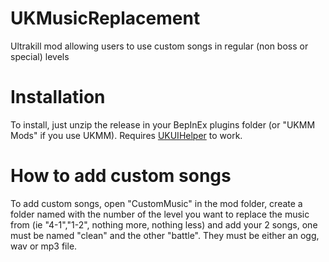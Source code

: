 # UKMusicReplacement

Ultrakill mod allowing users to use custom songs in regular (non boss or special) levels

# Installation

To install, just unzip the release in your BepInEx plugins folder (or "UKMM Mods" if you use UKMM). Requires [UKUIHelper](https://github.com/ZedDevStuff/UKUIHelper) to work.

# How to add custom songs

To add custom songs, open "CustomMusic" in the mod folder, create a folder named with the number of the level you want to replace the music from (ie "4-1","1-2", nothing more, nothing less) and add your 2 songs, one must be named "clean" and the other "battle". They must be either an ogg, wav or mp3 file. 
